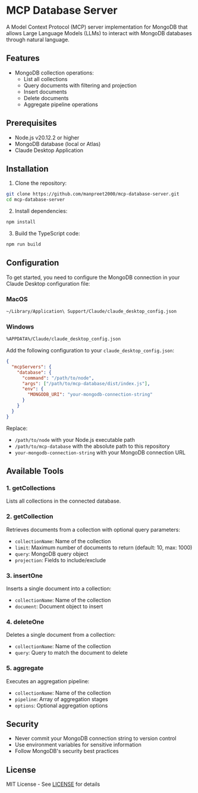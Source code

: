# MCP Database Server

A Model Context Protocol (MCP) server implementation for MongoDB that allows Large Language Models (LLMs) to interact with MongoDB databases through natural language.

## Features

- MongoDB collection operations:
  - List all collections
  - Query documents with filtering and projection
  - Insert documents
  - Delete documents
  - Aggregate pipeline operations

## Prerequisites

- Node.js v20.12.2 or higher
- MongoDB database (local or Atlas)
- Claude Desktop Application

## Installation

1. Clone the repository:

```bash
git clone https://github.com/manpreet2000/mcp-database-server.git
cd mcp-database-server
```

2. Install dependencies:

```bash
npm install
```

3. Build the TypeScript code:

```bash
npm run build
```

## Configuration

To get started, you need to configure the MongoDB connection in your Claude Desktop configuration file:

### MacOS

```bash
~/Library/Application\ Support/Claude/claude_desktop_config.json
```

### Windows

```bash
%APPDATA%/Claude/claude_desktop_config.json
```

Add the following configuration to your `claude_desktop_config.json`:

```json
{
  "mcpServers": {
    "database": {
      "command": "/path/to/node",
      "args": ["/path/to/mcp-database/dist/index.js"],
      "env": {
        "MONGODB_URI": "your-mongodb-connection-string"
      }
    }
  }
}
```

Replace:

- `/path/to/node` with your Node.js executable path
- `/path/to/mcp-database` with the absolute path to this repository
- `your-mongodb-connection-string` with your MongoDB connection URL

## Available Tools

### 1. getCollections

Lists all collections in the connected database.

### 2. getCollection

Retrieves documents from a collection with optional query parameters:

- `collectionName`: Name of the collection
- `limit`: Maximum number of documents to return (default: 10, max: 1000)
- `query`: MongoDB query object
- `projection`: Fields to include/exclude

### 3. insertOne

Inserts a single document into a collection:

- `collectionName`: Name of the collection
- `document`: Document object to insert

### 4. deleteOne

Deletes a single document from a collection:

- `collectionName`: Name of the collection
- `query`: Query to match the document to delete

### 5. aggregate

Executes an aggregation pipeline:

- `collectionName`: Name of the collection
- `pipeline`: Array of aggregation stages
- `options`: Optional aggregation options

## Security

- Never commit your MongoDB connection string to version control
- Use environment variables for sensitive information
- Follow MongoDB's security best practices

## License

MIT License - See [LICENSE](LICENSE) for details
